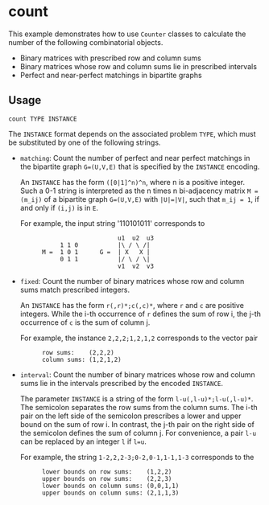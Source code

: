 # count

This example demonstrates how to use `Counter` classes to calculate the number of the following combinatorial objects.

* Binary matrices with prescribed row and column sums
* Binary matrices whose row and column sums lie in prescribed intervals
* Perfect and near-perfect matchings in bipartite graphs

## Usage

    count TYPE INSTANCE
    
The `INSTANCE` format depends on the associated problem `TYPE`, which must be substituted by one of the following strings.

* `matching`: Count the number of perfect and near perfect matchings in the bipartite graph `G=(U,V,E)` that is specified by the `INSTANCE` encoding. 

  An `INSTANCE` has the form `([0|1]^n)^n`, where n is a positive integer. Such a 0-1 string is interpreted as the n times n bi-adjacency matrix `M = (m_ij)` of a bipartite graph `G=(U,V,E)` with `|U|=|V|`, such that `m_ij = 1`, if and only if `(i,j)` is in `E`.

  For example, the input string  '110101011' corresponds to

                                 u1  u2  u3
                 1 1 0           |\ / \ /|
            M =  1 0 1      G =  | X   X |
                 0 1 1           |/ \ / \|
                                 v1  v2  v3

* `fixed`: Count the number of binary matrices whose row and column sums match
   prescribed integers. 
   
   An `INSTANCE` has the form `r(,r)*;c(,c)*`, 
   where `r` and `c` are positive integers. While the i-th occurrence of `r`
   defines the sum of row i, the j-th occurrence of `c` is the sum of 
   column j.  
  
   For example, the instance `2,2,2;1,2,1,2` corresponds to the vector pair

            row sums:    (2,2,2)
            column sums: (1,2,1,2)


* `interval`:
  Count the number of binary matrices whose row and column sums lie in
  the intervals prescribed by the encoded `INSTANCE`. 
  
  The parameter
  `INSTANCE` is a string of the form `l-u(,l-u)*;l-u(,l-u)*`. 
  The semicolon
  separates the row sums from the column sums. The i-th pair on the left
  side of the semicolon prescribes a lower and upper bound on the sum of
  row i. In contrast, the j-th pair on the right side of the semicolon
  defines the sum of column j. For convenience, a pair `l-u` can be
  replaced by an integer `l` if `l=u`.
  
  For example, the string `1-2,2,2-3;0-2,0-1,1-1,1-3` corresponds to the

            lower bounds on row sums:    (1,2,2)
            upper bounds on row sums:    (2,2,3)
            lower bounds on column sums: (0,0,1,1)
            upper bounds on column sums: (2,1,1,3)
